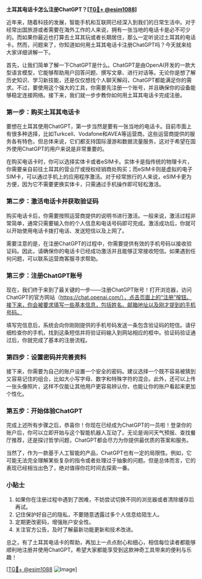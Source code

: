 **土耳其电话卡怎么注册ChatGPT？[[TG💪+ @esim1088](https://t.me/s/esim1088)]**

近年来，随着科技的发展，智能手机和互联网已经深入到我们的日常生活中。对于经常出国旅游或者需要在海外工作的人来说，拥有一张当地的电话卡是必不可少的。而如果你最近也打算去土耳其玩或者长期居住，那么一定听说过土耳其的电话卡。然而，问题来了，你知道如何用土耳其电话卡注册ChatGPT吗？今天就来给大家详细讲解一下。

首先，让我们简单了解一下ChatGPT是什么。ChatGPT是由OpenAI开发的一款大型语言模型，它能够帮助用户回答问题、撰写文章、进行对话等。无论你是想了解历史知识、学习新技能，还是仅仅想找个人聊天解闷，ChatGPT都能满足你的需求。不过，要使用这个强大的工具，你需要先注册一个账号，并且确保你的设备能够稳定连接网络。接下来，我们就一步步教你如何用土耳其电话卡完成注册。

### 第一步：购买土耳其电话卡

要想在土耳其使用ChatGPT，第一步当然是要有一张当地的电话卡。目前市面上有很多种选择，比如Turkcell、Vodafone和AVEA等运营商。这些运营商提供的服务各有特色，但总体来说，它们都支持国际漫游和数据流量服务，这对于希望在国外使用ChatGPT的用户来说是非常重要的。

在购买电话卡时，你可以选择实体卡或者eSIM卡。实体卡是指传统的物理卡片，你需要亲自前往土耳其的营业厅或授权经销商处购买；而eSIM卡则是虚拟的电子SIM卡，可以通过手机上的应用程序激活。对于经常旅行的人来说，eSIM卡更为方便，因为它不需要更换实体卡，只需通过手机操作即可轻松激活。

### 第二步：激活电话卡并获取验证码

购买电话卡后，你需要按照运营商提供的说明书进行激活。一般来说，激活过程非常简单，通常只需要输入你的个人信息和电话号码即可完成。激活成功后，你就可以开始使用电话卡拨打电话、发送短信以及上网了。

需要注意的是，在注册ChatGPT的过程中，你需要提供有效的手机号码以接收验证码。因此，请确保你的电话卡已经成功激活并且能够正常接收短信。如果遇到任何问题，可以联系运营商客服寻求帮助。

### 第三步：注册ChatGPT账号

现在，我们终于来到了最关键的一步——注册ChatGPT账号！打开浏览器，访问ChatGPT的官方网站（https://chat.openai.com/），点击页面上的“注册”按钮。接下来，你会被要求填写一些基本信息，包括姓名、邮箱地址以及刚才提到的手机号码。

填写完信息后，系统会向你刚刚提供的手机号码发送一条包含验证码的短信。请仔细检查你的手机，找到这条短信并将验证码输入到网站相应的框中。验证码验证通过后，你就完成了基本的注册流程。

### 第四步：设置密码并完善资料

接下来，你需要为自己的账户设置一个安全的密码。建议选择一个既不容易被猜到又容易记住的组合，比如大小写字母、数字和特殊字符的混合。此外，还可以上传一张头像照片，这样不仅能让其他用户更容易辨认你，也能让你的账户看起来更加个性化。

### 第五步：开始体验ChatGPT

完成上述所有步骤之后，恭喜你！你现在已经成为ChatGPT的一员啦！登录你的账户后，你可以立即开始与这个智能机器人互动了。无论是询问天气预报、查找餐厅推荐，还是探讨哲学问题，ChatGPT都会尽力为你提供最优质的答案和服务。

当然了，作为一款基于人工智能的产品，ChatGPT也有一定的局限性。例如，它可能无法完全理解某些复杂的指令或者处理过于抽象的问题。但是总体而言，它的表现已经相当出色了，绝对值得你花时间去探索一番。

### 小贴士

1. 如果你在注册过程中遇到了困难，不妨尝试切换不同的浏览器或者清除缓存后再试。
2. 记住保护好自己的隐私，不要随意透露过多个人信息给陌生人。
3. 定期更改密码，增强账户安全性。
4. 关注官方公告，及时了解最新功能更新和技术改进。

总之，有了土耳其电话卡的帮助，再加上一点点耐心和细心，相信每位读者都能够顺利地注册并使用ChatGPT。希望大家都能享受到这款神奇工具带来的便利与乐趣！

[[TG💪+ @esim1088](https://t.me/s/esim1088) ![Image](https://i.postimg.cc/4NQfJmqS/Snipaste-2025-05-13-00-14-12.png)]